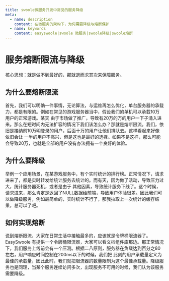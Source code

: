 ```yaml
---
title: swoole微服务开发中常见的服务降级
meta:
  - name: description
    content: 在微服务的架构下，为何需要降级与熔断保护
  - name: keywords
    content: easyswoole|swoole 微服务|swoole降级|swoole熔断
---
```


# 服务熔断限流与降级

核心思想：就是做不到最好的，那就退而求其次来保障服务。

## 为什么要熔断限流

首先，我们可以明确一件事情，无论算法，与运维再怎么优化，单台服务器的承载力，都是有限的。例如在常见的游戏服务器当中，假设我们的单机可以承载10万用户的正常游戏。某天
由于市场做了推广，导致有20万的万的用户一下子涌入进来。那么在短时间内无法扩容的情况下我们该怎么办？那就是熔断限流。我们，依旧是接纳前10万明登录的用户，后面十万的用户让他们排队去。这样看起来好像依旧会让
一半的用户不高兴，但是这也是最好的选择。如果不是这样，那么可能会导致20万，也就是全部的用户没有办法拥有一个良好的体验。

## 为什么要降级

举例一个应用场景，在某游戏服务中，有个实时统计的排行榜。正常情况下，请求进来了，都是实时转发给统计服务去统计的。而有天，因为做了活动，导致压力过大，统计服务器死机，或者是由于
其他因素，导致统计服务下线了。这个时候，请求进来，那么肯定是返回了NULL数据给前端，导致用户体验很差。因此我们可以做降级服务，例如最简单的，实时统计不行了，那我拉取上一次统计的缓存结果，总可以了吧。


## 如何实现熔断

说到熔断限流，大家在日常生活中接触最多的，应该就是令牌桶限流器了。EasySwoole 有提供一个令牌桶限流器，大家可以看文档组件库那边。那正常情况下，我们服务上线前会有一个压测。根据二八原则，服务器在负载达到百分之80左右，用户响应时间控制在200ms以下的时候，我们把
此刻的用户承载量定义为最佳的承载量，因此此时，我们就把限流器的数量限制为这个最佳承载量。降级服务也是同理，当某个服务连续访问多次，出现服务不可用的时候，我们认为该服务需要降级。